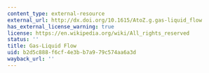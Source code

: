 ```yaml
---
content_type: external-resource
external_url: http://dx.doi.org/10.1615/AtoZ.g.gas-liquid_flow
has_external_license_warning: true
license: https://en.wikipedia.org/wiki/All_rights_reserved
status: ''
title: Gas-Liquid Flow
uid: b2d5c888-f6cf-4e3b-b7a9-79c574aa6a3d
wayback_url: ''
---
```

